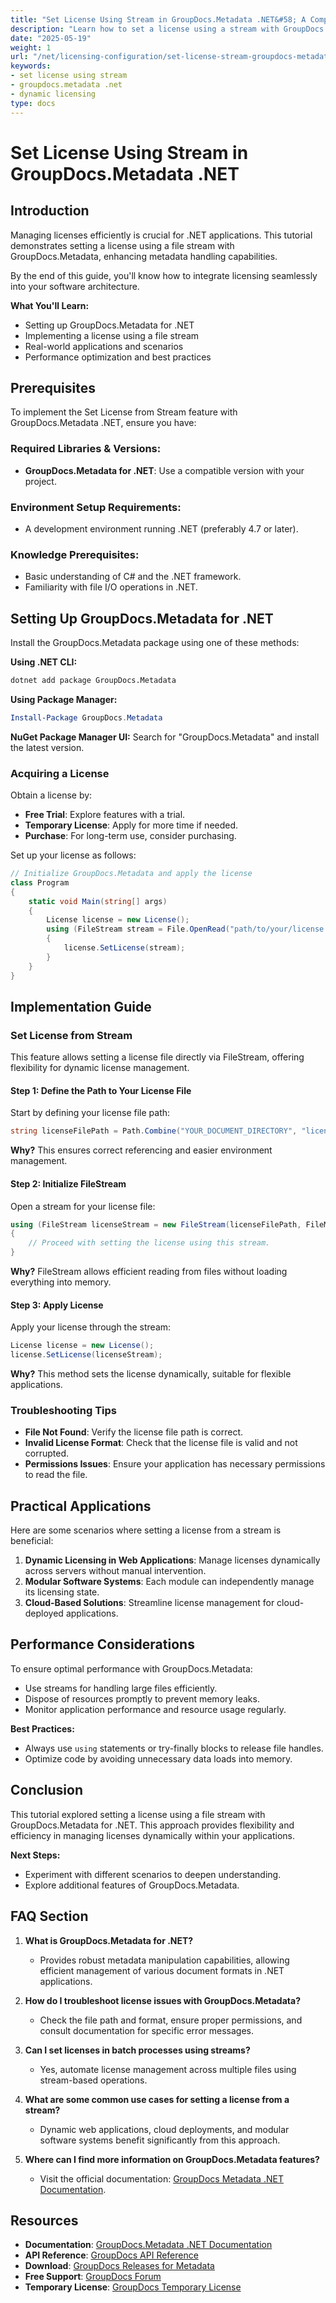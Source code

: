```yaml
---
title: "Set License Using Stream in GroupDocs.Metadata .NET&#58; A Comprehensive Guide"
description: "Learn how to set a license using a stream with GroupDocs.Metadata for .NET. This guide covers setup, practical applications, and best practices."
date: "2025-05-19"
weight: 1
url: "/net/licensing-configuration/set-license-stream-groupdocs-metadata-dotnet/"
keywords:
- set license using stream
- groupdocs.metadata .net
- dynamic licensing
type: docs
---
```

# Set License Using Stream in GroupDocs.Metadata .NET

## Introduction

Managing licenses efficiently is crucial for .NET applications. This tutorial demonstrates setting a license using a file stream with GroupDocs.Metadata, enhancing metadata handling capabilities.

By the end of this guide, you'll know how to integrate licensing seamlessly into your software architecture.

**What You'll Learn:**
- Setting up GroupDocs.Metadata for .NET
- Implementing a license using a file stream
- Real-world applications and scenarios
- Performance optimization and best practices

## Prerequisites

To implement the Set License from Stream feature with GroupDocs.Metadata .NET, ensure you have:

### Required Libraries & Versions:
- **GroupDocs.Metadata for .NET**: Use a compatible version with your project.

### Environment Setup Requirements:
- A development environment running .NET (preferably 4.7 or later).

### Knowledge Prerequisites:
- Basic understanding of C# and the .NET framework.
- Familiarity with file I/O operations in .NET.

## Setting Up GroupDocs.Metadata for .NET

Install the GroupDocs.Metadata package using one of these methods:

**Using .NET CLI:**

```bash
dotnet add package GroupDocs.Metadata
```

**Using Package Manager:**

```powershell
Install-Package GroupDocs.Metadata
```

**NuGet Package Manager UI:**
Search for "GroupDocs.Metadata" and install the latest version.

### Acquiring a License

Obtain a license by:
- **Free Trial**: Explore features with a trial.
- **Temporary License**: Apply for more time if needed.
- **Purchase**: For long-term use, consider purchasing.

Set up your license as follows:

```csharp
// Initialize GroupDocs.Metadata and apply the license
class Program
{
    static void Main(string[] args)
    {
        License license = new License();
        using (FileStream stream = File.OpenRead("path/to/your/license.lic"))
        {
            license.SetLicense(stream);
        }
    }
}
```

## Implementation Guide

### Set License from Stream

This feature allows setting a license file directly via FileStream, offering flexibility for dynamic license management.

#### Step 1: Define the Path to Your License File

Start by defining your license file path:

```csharp
string licenseFilePath = Path.Combine("YOUR_DOCUMENT_DIRECTORY", "license.lic");
```
**Why?** This ensures correct referencing and easier environment management.

#### Step 2: Initialize FileStream

Open a stream for your license file:

```csharp
using (FileStream licenseStream = new FileStream(licenseFilePath, FileMode.Open))
{
    // Proceed with setting the license using this stream.
}
```
**Why?** FileStream allows efficient reading from files without loading everything into memory.

#### Step 3: Apply License

Apply your license through the stream:

```csharp
License license = new License();
license.SetLicense(licenseStream);
```
**Why?** This method sets the license dynamically, suitable for flexible applications.

### Troubleshooting Tips

- **File Not Found**: Verify the license file path is correct.
- **Invalid License Format**: Check that the license file is valid and not corrupted.
- **Permissions Issues**: Ensure your application has necessary permissions to read the file.

## Practical Applications

Here are some scenarios where setting a license from a stream is beneficial:
1. **Dynamic Licensing in Web Applications**: Manage licenses dynamically across servers without manual intervention.
2. **Modular Software Systems**: Each module can independently manage its licensing state.
3. **Cloud-Based Solutions**: Streamline license management for cloud-deployed applications.

## Performance Considerations

To ensure optimal performance with GroupDocs.Metadata:
- Use streams for handling large files efficiently.
- Dispose of resources promptly to prevent memory leaks.
- Monitor application performance and resource usage regularly.

**Best Practices:**
- Always use `using` statements or try-finally blocks to release file handles.
- Optimize code by avoiding unnecessary data loads into memory.

## Conclusion

This tutorial explored setting a license using a file stream with GroupDocs.Metadata for .NET. This approach provides flexibility and efficiency in managing licenses dynamically within your applications. 

**Next Steps:**
- Experiment with different scenarios to deepen understanding.
- Explore additional features of GroupDocs.Metadata.

## FAQ Section

1. **What is GroupDocs.Metadata for .NET?**
   - Provides robust metadata manipulation capabilities, allowing efficient management of various document formats in .NET applications.

2. **How do I troubleshoot license issues with GroupDocs.Metadata?**
   - Check the file path and format, ensure proper permissions, and consult documentation for specific error messages.

3. **Can I set licenses in batch processes using streams?**
   - Yes, automate license management across multiple files using stream-based operations.

4. **What are some common use cases for setting a license from a stream?**
   - Dynamic web applications, cloud deployments, and modular software systems benefit significantly from this approach.

5. **Where can I find more information on GroupDocs.Metadata features?**
   - Visit the official documentation: [GroupDocs Metadata .NET Documentation](https://docs.groupdocs.com/metadata/net/).

## Resources
- **Documentation**: [GroupDocs.Metadata .NET Documentation](https://docs.groupdocs.com/metadata/net/)
- **API Reference**: [GroupDocs API Reference](https://reference.groupdocs.com/metadata/net/)
- **Download**: [GroupDocs Releases for Metadata](https://releases.groupdocs.com/metadata/net/)
- **Free Support**: [GroupDocs Forum](https://forum.groupdocs.com/c/metadata/)
- **Temporary License**: [GroupDocs Temporary License](https://purchase.groupdocs.com/temporary-license/)

